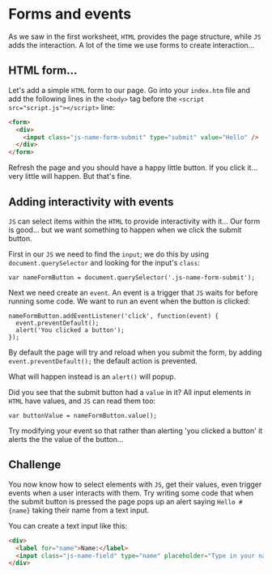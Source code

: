 # Forms and events

As we saw in the first worksheet, `HTML` provides the page structure, while `JS` adds the interaction. A lot of the time we use forms to create interaction…

## HTML form…

Let's add a simple `HTML` form to our page. Go into your `index.htm` file and add the following lines in the `<body>` tag before the `<script src="script.js"></script>` line:

```HTML
<form>
  <div>
    <input class="js-name-form-submit" type="submit" value="Hello" />
  </div>
</form>
```

Refresh the page and you should have a happy little button. If you click it… very little will happen. But that's fine.

## Adding interactivity with events

`JS` can select items within the `HTML` to provide interactivity with it… Our form is good… but we want something to happen when we click the submit button.

First in our `JS` we need to find the `input`; we do this by using `document.querySelector` and looking for the input's `class`:

```JS
var nameFormButton = document.querySelector('.js-name-form-submit');
```

Next we need create an `event`. An event is a trigger that `JS` waits for before running some code. We want to run an event when the button is clicked:

```JS
nameFormButton.addEventListener('click', function(event) {
  event.preventDefault();
  alert('You clicked a button');
});
```

By default the page will try and reload when you submit the form, by adding `event.preventDefault();` the default action is prevented.

What will happen instead is an `alert()` will popup.

Did you see that the submit button had a `value` in it? All input elements in `HTML` have values, and `JS` can read them too:

```JS
var buttonValue = nameFormButton.value();
```

Try modifying your event so that rather than alerting 'you clicked a button' it alerts the the value of the button…

## Challenge

You now know how to select elements with `JS`, get their values, even trigger events when a user interacts with them. Try writing some code that when the submit button is pressed the page pops up an alert saying `Hello #{name}` taking their name from a text input.

You can create a text input like this:

```HTML
<div>
  <label for="name">Name:</label>
  <input class="js-name-field" type="name" placeholder="Type in your name…" />
</div>
```

